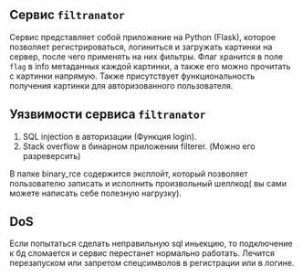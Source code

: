 ## Сервис `filtranator`
Сервис представляет собой приложение на Python (Flask), которое позволяет  регистрироваться, логиниться и загружать картинки на сервер, после чего применять на них фильтры.
Флаг хранится в поле `flag` в info метаданных каждой картинки, а также его можно прочитать c картинки напрямую.
Также присутствует функциональность получения картинки для авторизованного пользователя.

## Уязвимости сервиса `filtranator`
1. SQL injection в авторизации (Функция login).
2. Stack overflow в бинарном приложении filterer. (Можно его разреверсить)


В папке binary_rce содержится эксплойт, который позволяет пользователю записать и исполнить произвольный шеллкод( вы сами можете написать себе полезную нагрузку).

## DoS
Если попытаться сделать неправильную sql иньекцию, то подключение к бд сломается и сервис перестанет нормально работать. Лечится перезапуском или запретом спецсимволов в регистрации или в логине.
